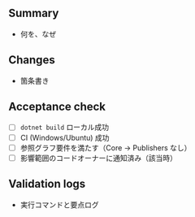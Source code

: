 ## Summary
- 何を、なぜ

## Changes
- 箇条書き

## Acceptance check
- [ ] `dotnet build` ローカル成功
- [ ] CI (Windows/Ubuntu) 成功
- [ ] 参照グラフ要件を満たす（Core -> Publishers なし）
- [ ] 影響範囲のコードオーナーに通知済み（該当時）

## Validation logs
- 実行コマンドと要点ログ
